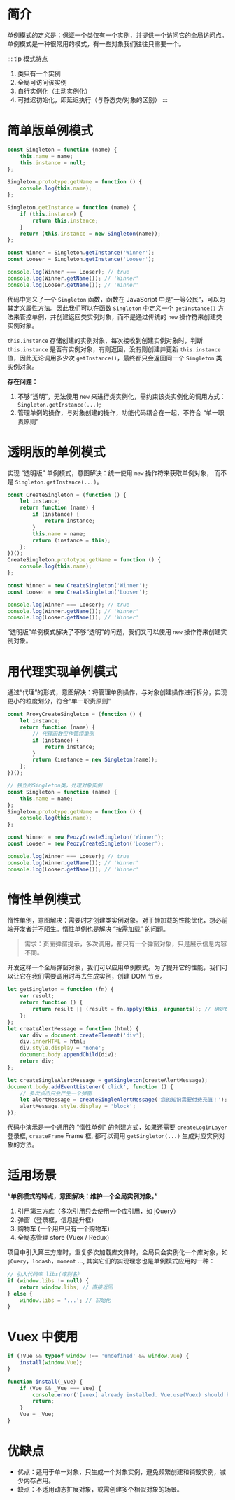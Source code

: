 # 简介

单例模式的定义是：保证一个类仅有一个实例，并提供一个访问它的全局访问点。
单例模式是一种很常用的模式，有一些对象我们往往只需要一个。

::: tip 模式特点

1. 类只有一个实例
2. 全局可访问该实例
3. 自行实例化（主动实例化）
4. 可推迟初始化，即延迟执行（与静态类/对象的区别）
:::

# 简单版单例模式

```javascript
const Singleton = function (name) {
	this.name = name;
	this.instance = null;
};

Singleton.prototype.getName = function () {
	console.log(this.name);
};

Singleton.getInstance = function (name) {
	if (this.instance) {
		return this.instance;
	}
	return (this.instance = new Singleton(name));
};

const Winner = Singleton.getInstance('Winner');
const Looser = Singleton.getInstance('Looser');

console.log(Winner === Looser); // true
console.log(Winner.getName()); // 'Winner'
console.log(Looser.getName()); // 'Winner'
```

代码中定义了一个 `Singleton` 函数，函数在 JavaScript 中是“一等公民“，可以为其定义属性方法。因此我们可以在函数 `Singleton` 中定义一个 `getInstance()` 方法来管控单例，并创建返回类实例对象，而不是通过传统的 `new` 操作符来创建类实例对象。

`this.instance` 存储创建的实例对象，每次接收到创建实例对象时，判断 `this.instance` 是否有实例对象，有则返回，没有则创建并更新 `this.instance` 值，因此无论调用多少次 `getInstance()`，最终都只会返回同一个 `Singleton` 类实例对象。

**存在问题：**

1. 不够“透明”，无法使用 `new` 来进行类实例化，需约束该类实例化的调用方式： `Singleton.getInstance(...)`;
2. 管理单例的操作，与对象创建的操作，功能代码耦合在一起，不符合 “单一职责原则”

# 透明版的单例模式

实现 “透明版” 单例模式，意图解决：统一使用 `new` 操作符来获取单例对象， 而不是 `Singleton.getInstance(...)`。

```javascript
const CreateSingleton = (function () {
	let instance;
	return function (name) {
		if (instance) {
			return instance;
		}
		this.name = name;
		return (instance = this);
	};
})();
CreateSingleton.prototype.getName = function () {
	console.log(this.name);
};

const Winner = new CreateSingleton('Winner');
const Looser = new CreateSingleton('Looser');

console.log(Winner === Looser); // true
console.log(Winner.getName()); // 'Winner'
console.log(Looser.getName()); // 'Winner'
```

“透明版”单例模式解决了不够“透明”的问题，我们又可以使用 `new` 操作符来创建实例对象。

# 用代理实现单例模式

通过“代理”的形式，意图解决：将管理单例操作，与对象创建操作进行拆分，实现更小的粒度划分，符合“单一职责原则”

```javascript
const ProxyCreateSingleton = (function () {
	let instance;
	return function (name) {
		// 代理函数仅作管控单例
		if (instance) {
			return instance;
		}
		return (instance = new Singleton(name));
	};
})();

// 独立的Singleton类，处理对象实例
const Singleton = function (name) {
	this.name = name;
};
Singleton.prototype.getName = function () {
	console.log(this.name);
};

const Winner = new PeozyCreateSingleton('Winner');
const Looser = new PeozyCreateSingleton('Looser');

console.log(Winner === Looser); // true
console.log(Winner.getName()); // 'Winner'
console.log(Looser.getName()); // 'Winner'
```

# 惰性单例模式

惰性单例，意图解决：需要时才创建类实例对象。对于懒加载的性能优化，想必前端开发者并不陌生。惰性单例也是解决 “按需加载” 的问题。

> 需求：页面弹窗提示，多次调用，都只有一个弹窗对象，只是展示信息内容不同。

开发这样一个全局弹窗对象，我们可以应用单例模式。为了提升它的性能，我们可以让它在我们需要调用时再去生成实例，创建 DOM 节点。

```javascript
let getSingleton = function (fn) {
	var result;
	return function () {
		return result || (result = fn.apply(this, arguments)); // 确定this上下文并传递参数
	};
};
let createAlertMessage = function (html) {
	var div = document.createElement('div');
	div.innerHTML = html;
	div.style.display = 'none';
	document.body.appendChild(div);
	return div;
};

let createSingleAlertMessage = getSingleton(createAlertMessage);
document.body.addEventListener('click', function () {
	// 多次点击只会产生一个弹窗
	let alertMessage = createSingleAlertMessage('您的知识需要付费充值！');
	alertMessage.style.display = 'block';
});
```

代码中演示是一个通用的 “惰性单例” 的创建方式，如果还需要 `createLoginLayer` 登录框, `createFrame` Frame 框, 都可以调用 `getSingleton(...)` 生成对应实例对象的方法。

# 适用场景

**“单例模式的特点，意图解决：维护一个全局实例对象。”**

1. 引用第三方库（多次引用只会使用一个库引用，如 jQuery）
2. 弹窗（登录框，信息提升框）
3. 购物车 (一个用户只有一个购物车)
4. 全局态管理 store (Vuex / Redux)

项目中引入第三方库时，重复多次加载库文件时，全局只会实例化一个库对象，如 `jQuery`，`lodash`，`moment` ..., 其实它们的实现理念也是单例模式应用的一种：

```javascript
// 引入代码库 libs(库别名）
if (window.libs != null) {
	return window.libs; // 直接返回
} else {
	window.libs = '...'; // 初始化
}
```

# Vuex 中使用

```javascript
if (!Vue && typeof window !== 'undefined' && window.Vue) {
	install(window.Vue);
}

function install(_Vue) {
	if (Vue && _Vue === Vue) {
		console.error('[vuex] already installed. Vue.use(Vuex) should be called only once.');
		return;
	}
	Vue = _Vue;
}
```

# 优缺点

- 优点：适用于单一对象，只生成一个对象实例，避免频繁创建和销毁实例，减少内存占用。
- 缺点：不适用动态扩展对象，或需创建多个相似对象的场景。
